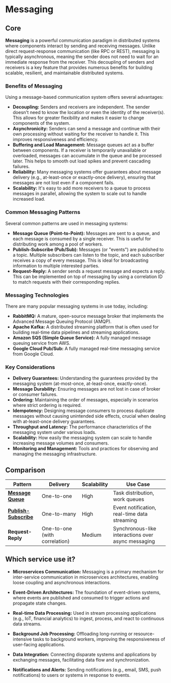 # Messaging

## Core

**Messaging** is a powerful communication paradigm in distributed systems where components interact by sending and receiving messages. Unlike direct request-response communication (like RPC or REST), messaging is typically asynchronous, meaning the sender does not need to wait for an immediate response from the receiver. This decoupling of senders and receivers is a key feature that provides numerous benefits for building scalable, resilient, and maintainable distributed systems.

### Benefits of Messaging

Using a message-based communication system offers several advantages:

-   **Decoupling:** Senders and receivers are independent. The sender doesn't need to know the location or even the identity of the receiver(s). This allows for greater flexibility and makes it easier to change components of the system.
-   **Asynchronicity:** Senders can send a message and continue with their own processing without waiting for the receiver to handle it. This improves responsiveness and efficiency.
-   **Buffering and Load Management:** Message queues act as a buffer between components. If a receiver is temporarily unavailable or overloaded, messages can accumulate in the queue and be processed later. This helps to smooth out load spikes and prevent cascading failures.
-   **Reliability:** Many messaging systems offer guarantees about message delivery (e.g., at-least-once or exactly-once delivery), ensuring that messages are not lost even if a component fails.
-   **Scalability:** It's easy to add more receivers to a queue to process messages in parallel, allowing the system to scale out to handle increased load.

### Common Messaging Patterns

Several common patterns are used in messaging systems:

-   **Message Queue (Point-to-Point):** Messages are sent to a queue, and each message is consumed by a single receiver. This is useful for distributing work among a pool of workers.
-   **Publish-Subscribe (Pub/Sub):** Messages (or "events") are published to a topic. Multiple subscribers can listen to the topic, and each subscriber receives a copy of every message. This is ideal for broadcasting information to multiple interested parties.
-   **Request-Reply:** A sender sends a request message and expects a reply. This can be implemented on top of messaging by using a correlation ID to match requests with their corresponding replies.

### Messaging Technologies

There are many popular messaging systems in use today, including:
-   **RabbitMQ:** A mature, open-source message broker that implements the Advanced Message Queuing Protocol (AMQP).
-   **Apache Kafka:** A distributed streaming platform that is often used for building real-time data pipelines and streaming applications.
-   **Amazon SQS (Simple Queue Service):** A fully managed message queuing service from AWS.
-   **Google Cloud Pub/Sub:** A fully managed real-time messaging service from Google Cloud.

### Key Considerations

-   **Delivery Guarantees:** Understanding the guarantees provided by the messaging system (at-most-once, at-least-once, exactly-once).
-   **Message Durability:** Ensuring messages are not lost in case of broker or consumer failures.
-   **Ordering:** Maintaining the order of messages, especially in scenarios where strict ordering is required.
-   **Idempotency:** Designing message consumers to process duplicate messages without causing unintended side effects, crucial when dealing with at-least-once delivery guarantees.
-   **Throughput and Latency:** The performance characteristics of the messaging system under various loads.
-   **Scalability:** How easily the messaging system can scale to handle increasing message volumes and consumers.
-   **Monitoring and Management:** Tools and practices for observing and managing the messaging infrastructure.

## Comparison

| Pattern | Delivery | Scalability | Use Case |
|---|---|---|---|
| **[Message Queue](./message-queue)** | One-to-one | High | Task distribution, work queues |
| **[Publish-Subscribe](./publish-subscribe)** | One-to-many | High | Event notification, real-time data streaming |
| **Request-Reply** | One-to-one (with correlation) | Medium | Synchronous-like interactions over async messaging |

## Which service use it?



-   **Microservices Communication:** Messaging is a primary mechanism for inter-service communication in microservices architectures, enabling loose coupling and asynchronous interactions.

-   **Event-Driven Architectures:** The foundation of event-driven systems, where events are published and consumed to trigger actions and propagate state changes.

-   **Real-time Data Processing:** Used in stream processing applications (e.g., IoT, financial analytics) to ingest, process, and react to continuous data streams.

-   **Background Job Processing:** Offloading long-running or resource-intensive tasks to background workers, improving the responsiveness of user-facing applications.

-   **Data Integration:** Connecting disparate systems and applications by exchanging messages, facilitating data flow and synchronization.

-   **Notifications and Alerts:** Sending notifications (e.g., email, SMS, push notifications) to users or systems in response to events.